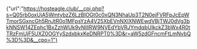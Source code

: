 {"url":"https://hosteagle.club/__cpi.php?s=Q05rb0oxUjA5WmtybzZ6LzBIOGt0c0xQN3NhaUp3T2N0ejFVRFpJcEpWTmorSGxncGh5RnJtR0o1MFpsYzA4V25XbEVnNXlXNWEwdVBjTWJ0dVg3bkNNSW14ZEphc1BxZzhWUk9vNllIRW9NVEdYbVRJYmdqbUlkckZ3bWx4R0tTRzFmUjF5UXZ0OGYySzdxbkxKeDNRPT0%3D&r=aW5zdGFncmFtLmNvbQ%3D%3D&__cpo=1"}

